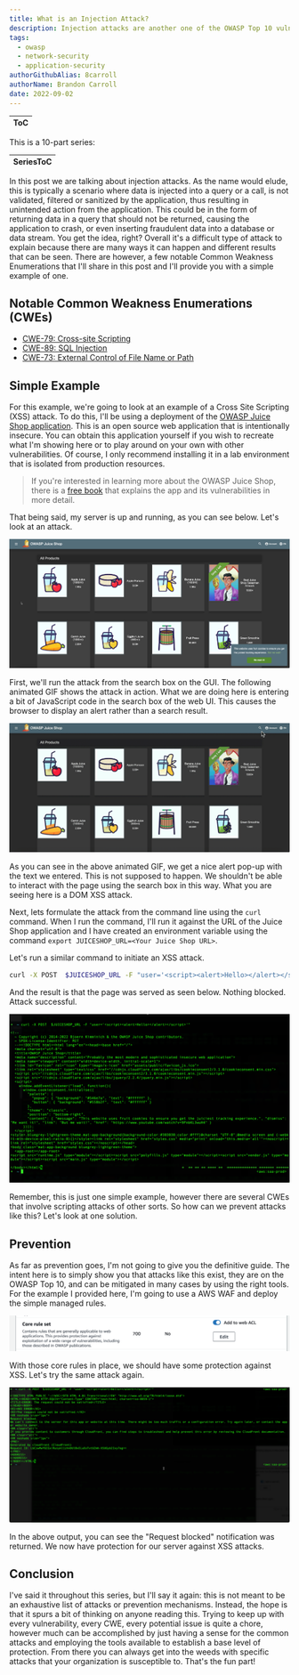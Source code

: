 ```yaml
---
title: What is an Injection Attack?
description: Injection attacks are another one of the OWASP Top 10 vulnerabilities and this articles explains what that involves and ways to mitigate it.
tags:
  - owasp
  - network-security
  - application-security
authorGithubAlias: 8carroll
authorName: Brandon Carroll
date: 2022-09-02
---
```


|ToC|
|---|

This is a 10-part series:

| SeriesToC |
|-----------|

In this post we are talking about injection attacks. As the name would elude, this is typically a scenario where data is injected into a query or a call, is not validated, filtered or sanitized by the application, thus resulting in unintended action from the application. This could be in the form of returning data in a query that should not be returned, causing the application to crash, or even inserting fraudulent data into a database or data stream. You get the idea, right? Overall it's a difficult type of attack to explain because there are many ways it can happen and different results that can be seen. There are however, a few notable Common Weakness Enumerations that I'll share in this post and I'll provide you with a simple example of one.

## Notable Common Weakness Enumerations (CWEs)

- [CWE-79: Cross-site Scripting](https://cwe.mitre.org/data/definitions/79.html)
- [CWE-89: SQL Injection](https://cwe.mitre.org/data/definitions/89.html)
- [CWE-73: External Control of File Name or Path](https://cwe.mitre.org/data/definitions/73.html.)

## Simple Example

For this example, we're going to look at an example of a Cross Site Scripting (XSS) attack. To do this, I'll be using a deployment of the [OWASP Juice Shop application](https://owasp.org/www-project-juice-shop/). This is an open source web application that is intentionally insecure. You can obtain this application yourself if you wish to recreate what I'm showing here or to play around on your own with other vulnerabilities. Of course, I only recommend installing it in a lab environment that is isolated from production resources.

> If you're interested in learning more about the OWASP Juice Shop, there is a [free book](https://pwning.owasp-juice.shop/) that explains the app and its vulnerabilities in more detail.

That being said, my server is up and running, as you can see below. Let's look at an attack.

![A Screenshot of the OWASP Juice Shop UI](images/03-what-is-an-injection-attack-01.png)

First, we'll run the attack from the search box on the GUI. The following animated GIF shows the attack in action. What we are doing here is entering a bit of JavaScript code in the search box of the web UI. This causes the browser to display an alert rather than a search result.

![Animated GIF of an injection attack using OWASP Juice Shop](images/03-what-is-an-injection-attack-03.gif)

As you can see in the above animated GIF, we get a nice alert pop-up with the text we entered. This is not supposed to happen. We shouldn't be able to interact with the page using the search box in this way. What you are seeing here is a DOM XSS attack.

Next, lets formulate the attack from the command line using the `curl` command. When I run the command, I'll run it against the URL of the Juice Shop application and I have created an environment variable using the command `export JUICESHOP_URL=<Your Juice Shop URL>`.

Let's run a similar command to initiate an XSS attack.

```bash
curl -X POST  $JUICESHOP_URL -F "user='<script><alert>Hello></alert></script>'"

```

And the result is that the page was served as seen below. Nothing blocked. Attack successful.

![Results of an XSS attack using CURL from the CLI](images/03-what-is-an-injection-attack-02.png)

Remember, this is just one simple example, however there are several CWEs that involve scripting attacks of other sorts. So how can we prevent attacks like this? Let's look at one solution.

## Prevention

As far as prevention goes, I'm not going to give you the definitive guide. The intent here is to simply show you that attacks like this exist, they are on the OWASP Top 10, and can be mitigated in many cases by using the right tools. For the example I provided here, I'm going to use a AWS WAF and deploy the simple managed rules.

![Adding Managed Rules to a Web ACL in AWS WAF](images/03-what-is-an-injection-attack-04.png)

With those core rules in place, we should have some protection against XSS. Let's try the same attack again.

![Output of an XSS attack from the CLI using CURL](images/03-what-is-an-injection-attack-05.png)

In the above output, you can see the "Request blocked" notification was returned. We now have protection for our server against XSS attacks.

## Conclusion

I've said it throughout this series, but I'll say it again: this is not meant to be an exhaustive list of attacks or prevention mechanisms. Instead, the hope is that it spurs a bit of thinking on anyone reading this. Trying to keep up with every vulnerability, every CWE, every potential issue is quite a chore, however much can be accomplished by just having a sense for the common attacks and employing the tools available to establish a base level of protection. From there you can always get into the weeds with specific attacks that your organization is susceptible to. That's the fun part!  
